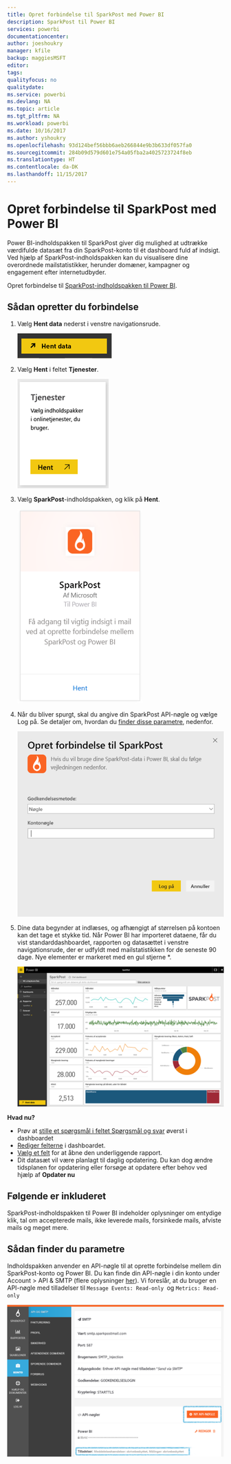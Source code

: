 ```yaml
---
title: Opret forbindelse til SparkPost med Power BI
description: SparkPost til Power BI
services: powerbi
documentationcenter: 
author: joeshoukry
manager: kfile
backup: maggiesMSFT
editor: 
tags: 
qualityfocus: no
qualitydate: 
ms.service: powerbi
ms.devlang: NA
ms.topic: article
ms.tgt_pltfrm: NA
ms.workload: powerbi
ms.date: 10/16/2017
ms.author: yshoukry
ms.openlocfilehash: 93d124bef56bbb6aeb266844e9b3b633df057fa0
ms.sourcegitcommit: 284b09d579d601e754a05fba2a4025723724f8eb
ms.translationtype: HT
ms.contentlocale: da-DK
ms.lasthandoff: 11/15/2017
---
```

# <a name="connect-to-sparkpost-with-power-bi"></a>Opret forbindelse til SparkPost med Power BI
Power BI-indholdspakken til SparkPost giver dig mulighed at udtrække værdifulde datasæt fra din SparkPost-konto til ét dashboard fuld af indsigt. Ved hjælp af SparkPost-indholdspakken kan du visualisere dine overordnede mailstatistikker, herunder domæner, kampagner og engagement efter internetudbyder.

Opret forbindelse til [SparkPost-indholdspakken til Power BI](https://app.powerbi.com/getdata/services/spark-post).

## <a name="how-to-connect"></a>Sådan opretter du forbindelse
1. Vælg **Hent data** nederst i venstre navigationsrude.
   
   ![](media/service-connect-to-sparkpost/getdata.png)
2. Vælg **Hent** i feltet **Tjenester**.
   
   ![](media/service-connect-to-sparkpost/services.png)
3. Vælg **SparkPost**-indholdspakken, og klik på **Hent**. 
   
   ![](media/service-connect-to-sparkpost/sparkpost.png)
4. Når du bliver spurgt, skal du angive din SparkPost API-nøgle og vælge Log på. Se detaljer om, hvordan du [finder disse parametre](#FindingParams), nedenfor.
   
   ![](media/service-connect-to-sparkpost/creds.png)
5. Dine data begynder at indlæses, og afhængigt af størrelsen på kontoen kan det tage et stykke tid. Når Power BI har importeret dataene, får du vist standarddashboardet, rapporten og datasættet i venstre navigationsrude, der er udfyldt med mailstatistikken for de seneste 90 dage. Nye elementer er markeret med en gul stjerne \*.
   
   ![](media/service-connect-to-sparkpost/dashboard.png)

**Hvad nu?**

* Prøv at [stille et spørgsmål i feltet Spørgsmål og svar](service-q-and-a.md) øverst i dashboardet
* [Rediger felterne](service-dashboard-edit-tile.md) i dashboardet.
* [Vælg et felt](service-dashboard-tiles.md) for at åbne den underliggende rapport.
* Dit datasæt vil være planlagt til daglig opdatering. Du kan dog ændre tidsplanen for opdatering eller forsøge at opdatere efter behov ved hjælp af **Opdater nu**

## <a name="whats-included"></a>Følgende er inkluderet
SparkPost-indholdspakken til Power BI indeholder oplysninger om entydige klik, tal om accepterede mails, ikke leverede mails, forsinkede mails, afviste mails og meget mere.

<a name="FindingParams"></a>

## <a name="finding-parameters"></a>Sådan finder du parametre
Indholdspakken anvender en API-nøgle til at oprette forbindelse mellem din SparkPost-konto og Power BI. Du kan finde din API-nøgle i din konto under Account \> API & SMTP (flere oplysninger [her](https://support.sparkpost.com/customer/portal/articles/1933377-create-api-keys)). Vi foreslår, at du bruger en API-nøgle med tilladelser til `Message Events: Read-only `og `Metrics: Read-only`

![](media/service-connect-to-sparkpost/sparkpost1.png)

